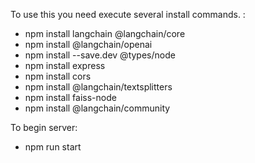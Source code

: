 To use this you need execute several install commands. :
- npm install langchain @langchain/core
- npm install @langchain/openai
- npm install --save.dev @types/node
- npm install express
- npm install cors
- npm install @langchain/textsplitters
- npm install faiss-node
- npm install @langchain/community

To begin server:
- npm run start
